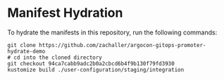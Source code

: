 # Manifest Hydration

To hydrate the manifests in this repository, run the following commands:

```shell
git clone https://github.com/zachaller/argocon-gitops-promoter-hydrate-demo
# cd into the cloned directory
git checkout 94ca7cabb9adc2b0a2cbcd6b4f9b130f79fd3930
kustomize build ./user-configuration/staging/integration
```
